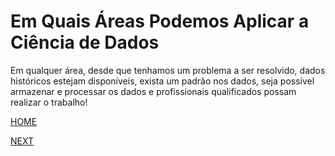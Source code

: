 ﻿# Em Quais Áreas Podemos Aplicar a Ciência de Dados

Em qualquer área, desde que tenhamos um problema a ser resolvido, dados históricos estejam disponíveis, exista um padrão nos dados, seja possível armazenar e processar os dados e profissionais qualificados possam realizar o trabalho!

[HOME](/README.md)

[NEXT]()
